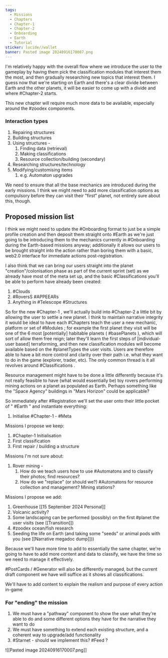 ```yaml
---
tags:
  - Missions
  - Chapters
  - Chapter-1
  - Chapter-2
  - Onboarding
  - Earth
  - Tutorial
sticker: lucide//wallet
banner: Pasted image 20240916170007.png
---
```


I'm relatively happy with the overall flow where we introduce the user to the gameplay by having them pick the classification modules that interest them the most, and then gradually researching new topics that interest them. I guess now that we're starting on Earth and there's a clear divide between Earth and the other planets, it will be easier to come up with a divide and where #Chapter-2 starts.

This new chapter will require much more data to be available, especially around the #zoodex components. 

### Interaction types
1. Repairing structures
2. Building structures
3. Using structures -
	1. Finding data (retrieval)
	2. Making classifications
	3. Resource collection/building (secondary)
4. Researching structures/technology
5. Modifying/customising items
	1. e.g. Automaton upgrades

We need to ensure that all the base mechanics are introduced during the early missions. I think we might need to add more classification options as compulsory before they can visit their "first" planet, not entirely sure about this, though.

## Proposed mission list
I think we might need to update the #Onboarding format to just be a simple profile creation and then deposit them straight onto #Earth as we're just going to be introducing them to the mechanics currently in #Onboarding during the Earth-based missions anyway; additionally it allows our users to be brought straight into the action rather than boring them with a basic, web2.0 interface for immediate actions post-registration.

I also think that we can bring our users straight into the planet "creation"/colonisation phase as part of the current sprint (set) as we already have most of the meta set up, and the basic #Classifications you'll be able to perform have already been created:
1. #Clouds 
2. #RoversS #APPEEARs 
3. Anything in #Telescope #Structures 

So for the new #Chapter-1 , we'll actually build into #Chapter-2 a little bit by allowing the user to settle a new planet. I think to maintain narrative integrity it would be ideal to have each #Chapters teach the user a new mechanic, platform or set of #Modules ; for example the first planet they visit will be one of the 6 most [potentially] habitable planets ( #basePlanets ), which will sort of allow them free reign; later they'll learn the first steps of [individual-user based] terraforming, and then new classification modules will become available based on the #planetTypes the user visits. Users are therefore able to have a bit more control and clarity over their path i.e. what they want to do in the game (explorer, trader, etc). The only common thread is it all revolves around #Classifications .

Resource management might have to be done a little differently because it's not really feasible to have (what would essentially be) toy rovers performing mining actions on a planet as populated as Earth. Perhaps something like the "Space Agency" buildings in "Mars Horizon" could be applicable?

So immediately after #Registration we'll set the user onto their little pocket of " #Earth " and instantiate everything:
1. Initialise #Chapter-1  - #Meta

Missions I propose we keep:
1. #Chapter-1 Initialisation
2. First classification
3. First repair / building a structure

Missions I'm not sure about:
1. Rover mining - 
	1. How do we teach users how to use #Automatons and to classify their photos; find resources?
	2. How do we "replace" (or should we?) #Automatons for resource collection and management? Mining stations?

Missions I propose we add:
1. Greenhouse [[15 September 2024 Personal]]
2. Volcanic activity?
3. Some landscaping can be performed (possibly) on the first #planet the user visits (see [[Transition]])
4. #zoodex ocean/fish research
5. Seeding the life on Earth (and taking some "seeds" or animal pods with you (see [[Narrative megadoc dump]]))

Because we'll have more time to add to essentially the same chapter, we're going to have to add more content and data to classify, we have the time so we need to manage it effectively.

#PostCards / #Generator will also be differently managed, but the current draft component we have will suffice as it shows all classifications.

We'll have to add content to explain the realism and purpose of every action in-game

### For "ending" the mission
1. We must have a "pathway" component to show the user what they're able to do and some different options they have for the narrative they want to do
2. We must have something to extend each existing structure, and a coherent way to upgrade/add functionality
3. #Starnet - should we implement this? #Feed ?


![[Pasted image 20240916170007.png]]